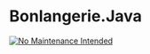 # Bonlangerie.Java

[![No Maintenance Intended](http://unmaintained.tech/badge.svg)](http://unmaintained.tech/)
